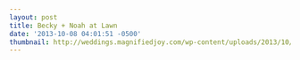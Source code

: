 ```yaml
---
layout: post
title: Becky + Noah at Lawn
date: '2013-10-08 04:01:51 -0500'
thumbnail: http://weddings.magnifiedjoy.com/wp-content/uploads/2013/10/9-27-13-Becky-Noah-Engagement-Web-13-480x375.jpg
---
```


